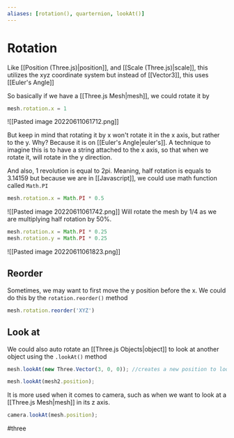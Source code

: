 ```yaml
---
aliases: [rotation(), quarternion, lookAt()]
---
```

# Rotation
Like [[Position (Three.js)|position]], and [[Scale (Three.js)|scale]], this utilizes the xyz coordinate system but instead of [[Vector3]], this uses [[Euler's Angle]]

So basically if we have a [[Three.js Mesh|mesh]], we could rotate it by
```js
mesh.rotation.x = 1
```

![[Pasted image 20220611061712.png]]

But keep in mind that rotating it by x won't rotate it in the x axis, but rather to the y. Why? Because it is on [[Euler's Angle|euler's]]. A technique to imagine this is to have a string attached to the x axis, so that when we rotate it, will rotate in the y direction. 

And also, 1 revolution is equal to 2pi. Meaning, half rotation is equals to 3.14159 but because we are in [[Javascript]], we could use math function called `Math.PI` 

```js
mesh.rotation.x = Math.PI * 0.5
```
![[Pasted image 20220611061742.png]]
Will rotate the mesh by 1/4 as we are multiplying half rotation by 50%.  

```js
mesh.rotation.x = Math.PI * 0.25
mesh.rotation.y = Math.PI * 0.25
```

![[Pasted image 20220611061823.png]]

## Reorder
Sometimes, we may want to first move the y position before the x. We could do this by the `rotation.reorder()` method
```js
mesh.rotation.reorder('XYZ')
```

## Look at
We could also  auto rotate an [[Three.js Objects|object]] to look at another object using the `.lookAt()` method
```js
mesh.lookAt(new Three.Vector(3, 0, 0)); //creates a new position to look at
```

```js
mesh.lookAt(mesh2.position);
```

It is more used when it comes to camera, such as when we want to look at a [[Three.js Mesh|mesh]] in its z axis.
```js
camera.lookAt(mesh.position);
```
















#three